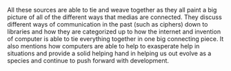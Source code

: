 All these sources are able to tie and weave together as they all paint a big picture of all of the different ways that medias are connected. They discuss different ways of communication in the past (such as ciphers) down to libraries and how they are categorized up to how the internet and invention of computer is able to tie everything together in one big connecting piece. It also mentions how computers are able to help to exasperate help in situations and provide a solid helping hand in helping us out evolve as a species and continue to push forward with development.